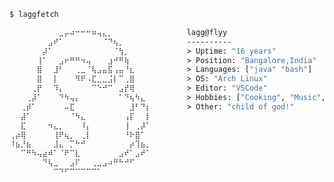 ```ocaml
$ laggfetch

⠀⠀⠀⠀⠀⠀⠀⠀⠀⣀⡤⠴⠒⠒⠒⠶⢤⣄⡀⠀⠀⠀⠀⠀⠀⠀        lagg@flyy
⠀⠀⠀⠀⠀⠀⠀⣠⠞⠁⠀⠀⠀⠀⠀⠀⠀⠈⠙⢦⡀⠀⠀⠀⠀⠀        ----------
⠀⠀⠀⠀⠀⠀⡼⠁⠀⠀⠀⠀⠀⠀⠀⠀⠀⠀⠀⠈⢳⡀⠀⠀⠀⠀        > Uptime: "16 years"
⠀⠀⠀⠀⠀⢸⠁⠀⠀⣠⠖⠛⠛⠲⢤⠀⠀⠀⣰⠚⠛⢷⠀⠀⠀⠀        > Position: "Bangalore,India" 
⠀⠀⠀⠀⠀⣿⠀⠀⣸⠃⠀⠀⢀⣀⠈⢧⣠⣤⣯⢠⣤⠘⣆⠀⠀⠀        > Languages: ["java" "bash"]
⠀⠀⠀⠀⠀⣿⠀⠀⡇⠀⠀⠀⠻⠟⠠⣏⣀⣀⣨⡇⠉⢀⣿⠀⠀⠀        > OS: "Arch Linux" 
⠀⠀⠀⠀⢀⡟⠀⠀⠹⡄⠀⠀⠀⠀⠀⠉⠑⠚⠉⠀⣠⡞⢿⠀⠀⠀        > Editor: "VSCode"
⠀⠀⠀⢀⡼⠁⠀⠀⠀⠙⠳⢤⡄⠀⠀⠀⠀⠀⠀⠀⠁⠙⢦⠳⣄⠀        > Hobbies: ["Cooking", "Music", "Retro-Gaming"] 
⠀⠀⢀⡾⠁⠀⠀⠀⠀⠀⠤⣏⠀⠀⠀⠀⠀⠀⠀⠀⠀⠀⣸⠃⠙⡆        > Other: "child of god!"
⠀⠀⣼⠁⠀⠀⠀⠀⠀⠀⠀⠈⠳⣄⠀⠀⠀⠀⠀⠀⠀⢠⡏⠀⠀⡇
⠀⠀⣏⠀⠀⠀⠀⠲⣄⡀⠀⠀⠀⠸⡄⠀⠀⠀⠀⠀⠀⢸⠀⢀⡼⠁
⢀⡴⢿⠀⠀⠀⠀⠀⢸⠟⢦⡀⠀⢀⡇⠀⠀⠀⠀⠀⠀⠘⠗⣿⠁⠀
⠸⣦⡘⣦⠀⠀⠀⠀⣸⣄⠀⡉⠓⠚⠀⠀⠀⠀⠀⠀⠀⠀⡴⢹⣦⡀
⠀⠀⠉⠛⠳⢤⣴⠾⠁⠈⠟⠉⣇⠀⠀⠀⠀⠀⠀⠀⣠⠞⠁⣠⠞⠁
⠀⠀⠀⠀⠀⠀⠙⢧⣀⠀⠀⣠⠏⠀⠀⢀⣀⣠⠴⠛⠓⠚⠋⠀⠀⠀
⠀⠀⠀⠀⠀⠀⠀⠀⠉⠙⠋⠉⠉⠉⠉⠉⠁⠀⠀⠀⠀⠀⠀⠀⠀⠀


```

<!--
**laggy-tux/laggy-tux** is a ✨ _special_ ✨ repository because its `README.md` (this file) appears on your GitHub profile.

Here are some ideas to get you started:

- 🔭 I’m currently working on ...
- 🌱 I’m currently learning ...
- 👯 I’m looking to collaborate on ...
- 🤔 I’m looking for help with ...
- 💬 Ask me about ...
- 📫 How to reach me: ...
- 😄 Pronouns: ...
- ⚡ Fun fact: ...
-->
